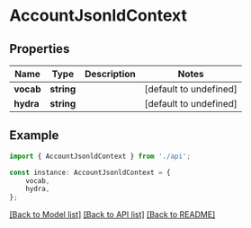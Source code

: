 # AccountJsonldContext


## Properties

Name | Type | Description | Notes
------------ | ------------- | ------------- | -------------
**vocab** | **string** |  | [default to undefined]
**hydra** | **string** |  | [default to undefined]

## Example

```typescript
import { AccountJsonldContext } from './api';

const instance: AccountJsonldContext = {
    vocab,
    hydra,
};
```

[[Back to Model list]](../README.md#documentation-for-models) [[Back to API list]](../README.md#documentation-for-api-endpoints) [[Back to README]](../README.md)
